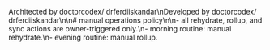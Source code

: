 Architected by doctorcodex/ drferdiiskandar\nDeveloped by doctorcodex/ drferdiiskandar\n\n# manual operations policy\n\n- all rehydrate, rollup, and sync actions are owner-triggered only.\n- morning routine: manual rehydrate.\n- evening routine: manual rollup.